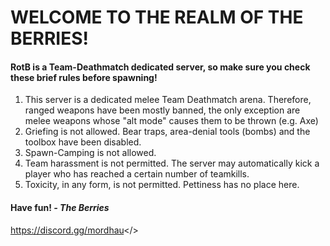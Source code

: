 # WELCOME TO THE REALM OF THE BERRIES!

#### RotB is a Team-Deathmatch dedicated server, so make sure you check these brief rules before spawning!

1) This server is a dedicated melee Team Deathmatch arena. Therefore, ranged weapons have been mostly banned, the only exception are melee weapons whose "alt mode" causes them to be thrown (e.g. Axe)
2) Griefing is not allowed. Bear traps, area-denial tools (bombs) and the toolbox have been disabled.
3) Spawn-Camping is not allowed.
4) Team harassment is not permitted. The server may automatically kick a player who has reached a certain number of teamkills.
5) Toxicity, in any form, is not permitted. Pettiness has no place here.

#### Have fun! *- The Berries*

<a id="Hyperlink example - Mordhau Discord">https://discord.gg/mordhau</>
